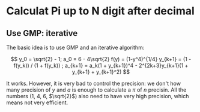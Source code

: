 # Calculat Pi up to N digit after decimal
## Use GMP: iterative 
The basic idea is to use GMP and an iterative algorithm:

$$
y_0 = \sqrt{2} - 1; a_0 = 6 - 4\sqrt{2}
f(y) = (1-y^4)^{1/4}
y_{k+1} = (1 -f(y_k)) / (1 + f(y_k)) ; a_{k+1} = a_k(1 + y_{k+1})^4 - 2^{2k+3}y_{k+1}(1 + y_{k+1} + y_{k+1}^2)
$$

It works.  However, it is very bad to control the precision: we don't how many precision of $y$ and $a$ is enough to calculate a $\pi$ of $n$ precisin. All the numbers (1, 4, 6, $\sqrt{2}$) also need to have very high precision, which means not very efficient. 

